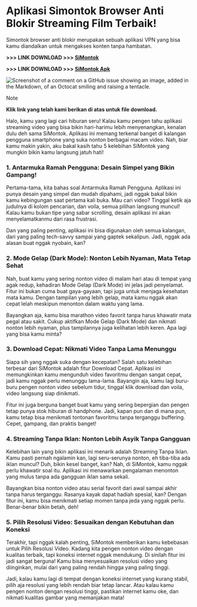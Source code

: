 # Aplikasi Simontok Browser Anti Blokir Streaming Film Terbaik!

Simontok browser anti blokir merupakan sebuah aplikasi VPN yang bisa kamu diandalkan untuk mengakses konten tanpa hambatan. 

**>>> LINK DOWNLOAD >>> [SiMontok](https://simontok.kkpbalikpapan.id/)**

**>>> LINK DOWNLOAD >>> [SiMontok Apk](https://simontok.kkpbalikpapan.id/)**

![Screenshot of a comment on a GitHub issue showing an image, added in the Markdown, of an Octocat smiling and raising a tentacle.](https://simontok.kkpbalikpapan.id/wp-content/uploads/2024/08/simontok.webp)

> [!NOTE]
> **Klik link yang telah kami berikan di atas untuk file download.**

Halo, kamu yang lagi cari hiburan seru! Kalau kamu pengen tahu aplikasi streaming video yang bisa bikin hari-harimu lebih menyenangkan, kenalan dulu deh sama SiMontok. Aplikasi ini memang terkenal banget di kalangan pengguna smartphone yang suka nonton berbagai macam video. Nah, biar kamu makin yakin, aku bakal kasih tahu 5 kelebihan SiMontok yang mungkin bikin kamu langsung jatuh hati!

### 1. Antarmuka Ramah Pengguna: Desain Simpel yang Bikin Gampang!

Pertama-tama, kita bahas soal Antarmuka Ramah Pengguna. Aplikasi ini punya desain yang simpel dan mudah dipahami, jadi nggak bakal bikin kamu kebingungan saat pertama kali buka. Mau cari video? Tinggal ketik aja judulnya di kolom pencarian, dan voila, semua pilihan langsung muncul! Kalau kamu bukan tipe yang sabar scrolling, desain aplikasi ini akan menyelamatkanmu dari rasa frustrasi.

Dan yang paling penting, aplikasi ini bisa digunakan oleh semua kalangan, dari yang paling tech-savvy sampai yang gaptek sekalipun. Jadi, nggak ada alasan buat nggak nyobain, kan?

### 2. Mode Gelap (Dark Mode): Nonton Lebih Nyaman, Mata Tetap Sehat

Nah, buat kamu yang sering nonton video di malam hari atau di tempat yang agak redup, kehadiran Mode Gelap (Dark Mode) ini jelas jadi penyelamat. Fitur ini bukan cuma buat gaya-gayaan, tapi juga untuk menjaga kesehatan mata kamu. Dengan tampilan yang lebih gelap, mata kamu nggak akan cepat lelah meskipun menonton dalam waktu yang lama.

Bayangkan aja, kamu bisa marathon video favorit tanpa harus khawatir mata pegal atau sakit. Cukup aktifkan Mode Gelap (Dark Mode) dan nikmati nonton lebih nyaman, plus tampilannya juga kelihatan lebih keren. Apa lagi yang bisa kamu minta?

### 3. Download Cepat: Nikmati Video Tanpa Lama Menunggu

Siapa sih yang nggak suka dengan kecepatan? Salah satu kelebihan terbesar dari SiMontok adalah fitur Download Cepat. Aplikasi ini memungkinkan kamu mengunduh video favoritmu dengan sangat cepat, jadi kamu nggak perlu menunggu lama-lama. Bayangin aja, kamu lagi buru-buru pengen nonton video sebelum tidur, tinggal klik download dan voila, video langsung siap dinikmati.

Fitur ini juga berguna banget buat kamu yang sering bepergian dan pengen tetap punya stok hiburan di handphone. Jadi, kapan pun dan di mana pun, kamu tetap bisa menikmati tontonan favoritmu tanpa terganggu buffering. Cepet, gampang, dan praktis banget!

### 4. Streaming Tanpa Iklan: Nonton Lebih Asyik Tanpa Gangguan

Kelebihan lain yang bikin aplikasi ini menarik adalah Streaming Tanpa Iklan. Kamu pasti pernah ngalamin kan, lagi seru-serunya nonton, eh tiba-tiba ada iklan muncul? Duh, bikin kesel banget, kan? Nah, di SiMontok, kamu nggak perlu khawatir soal itu. Aplikasi ini menawarkan pengalaman menonton yang mulus tanpa ada gangguan iklan sama sekali.

Bayangkan bisa nonton video atau serial favorit dari awal sampai akhir tanpa harus terganggu. Rasanya kayak dapat hadiah spesial, kan? Dengan fitur ini, kamu bisa menikmati setiap momen tanpa jeda yang nggak perlu. Benar-benar bikin betah, deh!

### 5. Pilih Resolusi Video: Sesuaikan dengan Kebutuhan dan Koneksi

Terakhir, tapi nggak kalah penting, SiMontok memberikan kamu kebebasan untuk Pilih Resolusi Video. Kadang kita pengen nonton video dengan kualitas terbaik, tapi koneksi internet nggak mendukung. Di sinilah fitur ini jadi sangat berguna! Kamu bisa menyesuaikan resolusi video yang diinginkan, mulai dari yang paling rendah hingga yang paling tinggi.

Jadi, kalau kamu lagi di tempat dengan koneksi internet yang kurang stabil, pilih aja resolusi yang lebih rendah biar tetap lancar. Atau kalau kamu pengen nonton dengan resolusi tinggi, pastikan internet kamu oke, dan nikmati kualitas gambar yang memanjakan mata!
